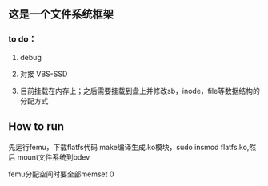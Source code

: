 ## 这是一个文件系统框架

### to do：

1. debug

2. 对接 VBS-SSD

3. 目前挂载在内存上；之后需要挂载到盘上并修改sb，inode，file等数据结构的分配方式

## How to run
先运行femu，下载flatfs代码
make编译生成.ko模块，sudo insmod flatfs.ko,然后 mount文件系统到bdev


femu分配空间时要全部memset 0
